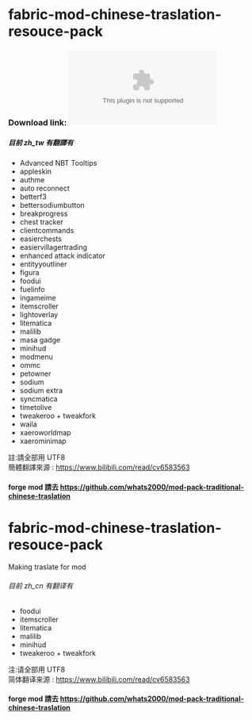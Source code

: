 # fabric-mod-chinese-traslation-resouce-pack
### Download link: ![點我](https://github.com/phillychi3/fabric-mod-chinese-traslation-resouce-pack/releases/download/latest/fabric-mod-chinese-traslation-resouce-pack.zip)

##### 目前 zh_tw 有翻譯有

- Advanced NBT Tooltips
- appleskin
- authme
- auto reconnect
- betterf3
- bettersodiumbutton
- breakprogress
- chest tracker
- clientcommands
- easierchests
- easiervillagertrading
- enhanced attack indicator
- entityyoutliner
- figura
- foodui
- fuelinfo
- ingameime
- itemscroller
- lightoverlay
- litematica
- malilib
- masa gadge
- minihud
- modmenu
- ommc
- petowner
- sodium
- sodium extra
- syncmatica
- timetolive
- tweakeroo + tweakfork
- waila
- xaeroworldmap
- xaerominimap

註:請全部用 UTF8  
簡體翻譯來源 : <https://www.bilibili.com/read/cv6583563><br>

#### forge mod 請去 <https://github.com/whats2000/mod-pack-traditional-chinese-traslation>


# fabric-mod-chinese-traslation-resouce-pack

Making traslate for mod

###### 目前 zh_cn 有翻译有

- foodui
- itemscroller
- litematica
- malilib
- minihud
- tweakeroo + tweakfork

注:请全部用 UTF8  
简体翻译来源 : <https://www.bilibili.com/read/cv6583563>

#### forge mod 請去 <https://github.com/whats2000/mod-pack-traditional-chinese-traslation>

